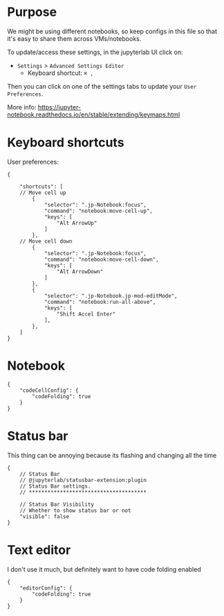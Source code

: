 # Purpose

We might be using different notebooks, so keep configs in this file so that it's easy to share them across VMs/notebooks.

To update/access these settings, in the jupyterlab UI click on:
- `Settings` > `Advanced Settings Editor` 
  - Keyboard shortcut: `⌘ ,` 

Then you can click on one of the settings tabs to update your `User Preferences`.

More info: https://jupyter-notebook.readthedocs.io/en/stable/extending/keymaps.html

# Keyboard shortcuts
User preferences:
```
{
    
    "shortcuts": [
    // Move cell up
        {
            "selector": ".jp-Notebook:focus",
            "command": "notebook:move-cell-up",
            "keys": [
                "Alt ArrowUp"
            ]
        },
    // Move cell down
        {
            "selector": ".jp-Notebook:focus",
            "command": "notebook:move-cell-down",
            "keys": [
                "Alt ArrowDown"
            ]
        },
        {
            "selector": ".jp-Notebook.jp-mod-editMode",
            "command": "notebook:run-all-above",
            "keys": [
                "Shift Accel Enter"
            ],
        },
    ]
}
```

# Notebook
```
{
    "codeCellConfig": {
        "codeFolding": true
    }
}
```

# Status bar
This thing can be annoying because its flashing and changing all the time
```
{
    // Status Bar
    // @jupyterlab/statusbar-extension:plugin
    // Status Bar settings.
    // **************************************

    // Status Bar Visibility
    // Whether to show status bar or not
    "visible": false
}
```

# Text editor
I don't use it much, but definitely want to have code folding enabled
```
{
    "editorConfig": {
        "codeFolding": true
    }
}
```
